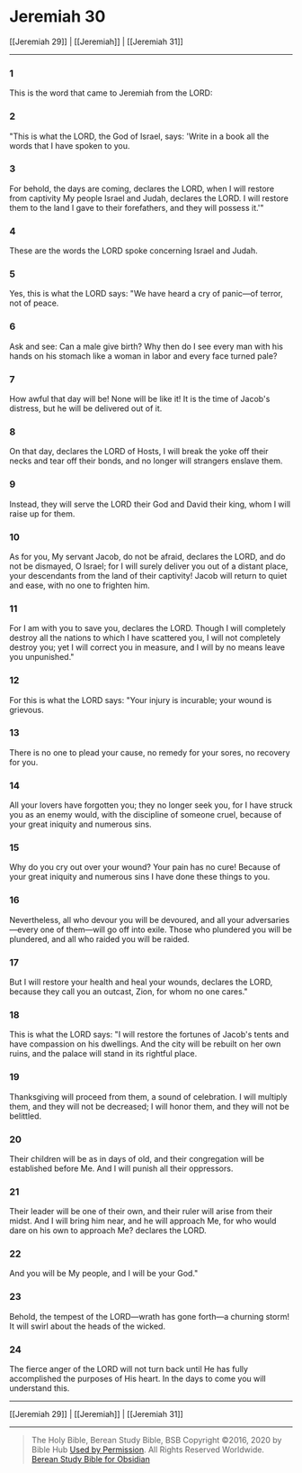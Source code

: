# Jeremiah 30

[[Jeremiah 29]] | [[Jeremiah]] | [[Jeremiah 31]]

---

### 1
This is the word that came to Jeremiah from the LORD:

### 2
"This is what the LORD, the God of Israel, says: 'Write in a book all the words that I have spoken to you.

### 3
For behold, the days are coming, declares the LORD, when I will restore from captivity My people Israel and Judah, declares the LORD. I will restore them to the land I gave to their forefathers, and they will possess it.'"

### 4
These are the words the LORD spoke concerning Israel and Judah.

### 5
Yes, this is what the LORD says: "We have heard a cry of panic—of terror, not of peace.

### 6
Ask and see: Can a male give birth? Why then do I see every man with his hands on his stomach like a woman in labor and every face turned pale?

### 7
How awful that day will be! None will be like it! It is the time of Jacob's distress, but he will be delivered out of it.

### 8
On that day, declares the LORD of Hosts, I will break the yoke off their necks and tear off their bonds, and no longer will strangers enslave them.

### 9
Instead, they will serve the LORD their God and David their king, whom I will raise up for them.

### 10
As for you, My servant Jacob, do not be afraid, declares the LORD, and do not be dismayed, O Israel; for I will surely deliver you out of a distant place, your descendants from the land of their captivity! Jacob will return to quiet and ease, with no one to frighten him.

### 11
For I am with you to save you, declares the LORD. Though I will completely destroy all the nations to which I have scattered you, I will not completely destroy you; yet I will correct you in measure, and I will by no means leave you unpunished."

### 12
For this is what the LORD says: "Your injury is incurable; your wound is grievous.

### 13
There is no one to plead your cause, no remedy for your sores, no recovery for you.

### 14
All your lovers have forgotten you; they no longer seek you, for I have struck you as an enemy would, with the discipline of someone cruel, because of your great iniquity and numerous sins.

### 15
Why do you cry out over your wound? Your pain has no cure! Because of your great iniquity and numerous sins I have done these things to you.

### 16
Nevertheless, all who devour you will be devoured, and all your adversaries—every one of them—will go off into exile. Those who plundered you will be plundered, and all who raided you will be raided.

### 17
But I will restore your health and heal your wounds, declares the LORD, because they call you an outcast, Zion, for whom no one cares."

### 18
This is what the LORD says: "I will restore the fortunes of Jacob's tents and have compassion on his dwellings. And the city will be rebuilt on her own ruins, and the palace will stand in its rightful place.

### 19
Thanksgiving will proceed from them, a sound of celebration. I will multiply them, and they will not be decreased; I will honor them, and they will not be belittled.

### 20
Their children will be as in days of old, and their congregation will be established before Me. And I will punish all their oppressors.

### 21
Their leader will be one of their own, and their ruler will arise from their midst. And I will bring him near, and he will approach Me, for who would dare on his own to approach Me? declares the LORD.

### 22
And you will be My people, and I will be your God."

### 23
Behold, the tempest of the LORD—wrath has gone forth—a churning storm! It will swirl about the heads of the wicked.

### 24
The fierce anger of the LORD will not turn back until He has fully accomplished the purposes of His heart. In the days to come you will understand this.

---

[[Jeremiah 29]] | [[Jeremiah]] | [[Jeremiah 31]]

---

> The Holy Bible, Berean Study Bible, BSB
> Copyright &copy;2016, 2020 by Bible Hub
> [Used by Permission](https://berean.bible/terms.htm). All Rights Reserved Worldwide.
> [Berean Study Bible for Obsidian](https://github.com/gapmiss/berean-study-bible-for-obsidian)</small>

